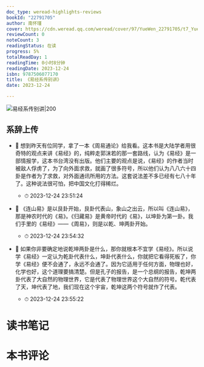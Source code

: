 ```yaml
---
doc_type: weread-highlights-reviews
bookId: "22791705"
author: 南怀瑾
cover: https://cdn.weread.qq.com/weread/cover/97/YueWen_22791705/t7_YueWen_22791705.jpg
reviewCount: 0
noteCount: 3
readingStatus: 在读
progress: 5%
totalReadDay: 1
readingTime: 0小时8分钟
readingDate: 2023-12-24
isbn: 9787506077170
title: 《易经系传别讲》
date: 2023-12-24

---
```


![ 易经系传别讲|200](https://cdn.weread.qq.com/weread/cover/97/YueWen_22791705/t7_YueWen_22791705.jpg)


## 系辞上传


- 📌 想到昨天有位同学，拿了一本《周易通论》给我看。这本书是大陆学者用很奇特的观点来讲《易经》的，纯粹走郭沫若的那一套路线，认为《易经》是一部情报学，这本书台湾没有出版。他们主要的观点是说，《易经》的作者当时被敌人俘虏了，为了向外面求救，就画了很多符号，所以他们认为八八六十四卦是作者为了求救，对外面通讯所用的方法。这套说法差不多已经有七八十年了。这种说法很可怕，把中国文化打得稀烂。 
    - ⏱ 2023-12-24 23:51:24 

- 📌 《连山易》是以艮卦开始，艮卦代表山，象山之出云，所以叫《连山易》，那是神农时代的《易》。《归藏易》是黄帝时代的《易》，以坤卦为第一卦。我们手里的《易经》——《周易》，则是以乾、坤两卦开始。 
    - ⏱ 2023-12-24 23:54:32 

- 📌 如果你非要确定地说乾坤两卦是什么，那你就根本不宜学《易经》。所以说学《易经》一定认为乾卦代表什么，坤卦代表什么，你就把它看得死板了，你学《易经》便不会通了，永远不会通了。因为它适用于任何方面，物理也好，化学也好，这个道理要搞清楚。但是孔子的报告，是一个总纲的报告，乾坤两卦代表了大自然的物理世界，它是代表了物理世界这个大自然的符号。乾代表了天，坤代表了地，我们现在这个宇宙，乾坤这两个符号就作了代表。 
    - ⏱ 2023-12-24 23:55:22 

# 读书笔记


# 本书评论

